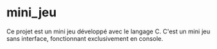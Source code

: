 # mini_jeu

Ce projet est un mini jeu développé avec le langage C. C'est un mini jeu sans interface, fonctionnant exclusivement en console.